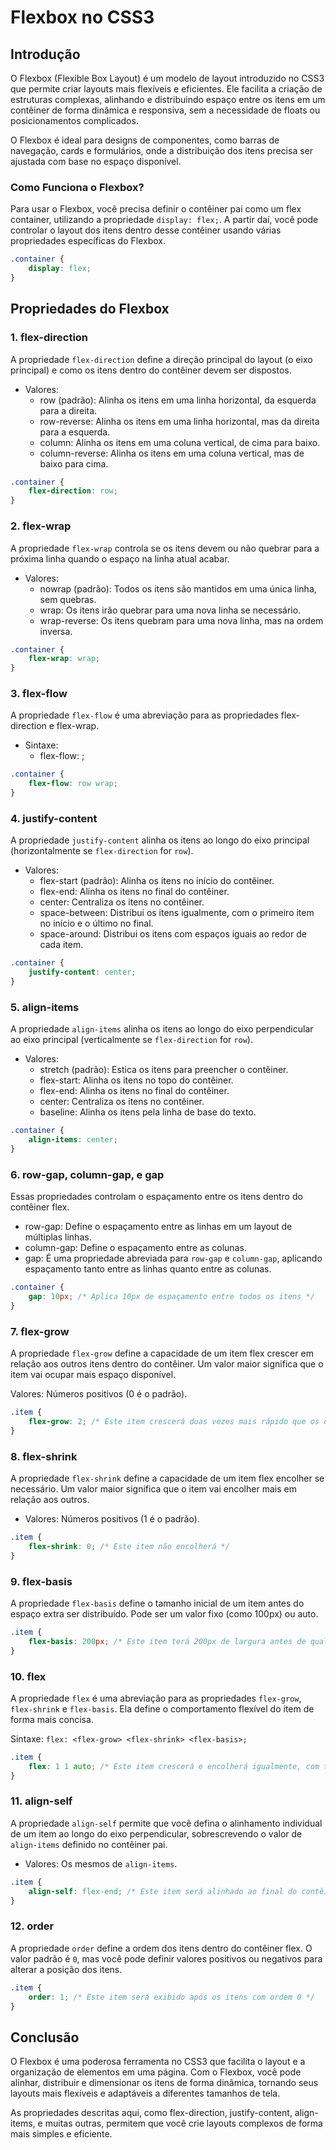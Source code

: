 # Flexbox no CSS3
## Introdução
O Flexbox (Flexible Box Layout) é um modelo de layout introduzido no CSS3 que permite criar layouts mais flexíveis e eficientes. Ele facilita a criação de estruturas complexas, alinhando e distribuindo espaço entre os itens em um contêiner de forma dinâmica e responsiva, sem a necessidade de floats ou posicionamentos complicados.

O Flexbox é ideal para designs de componentes, como barras de navegação, cards e formulários, onde a distribuição dos itens precisa ser ajustada com base no espaço disponível.

### Como Funciona o Flexbox?
Para usar o Flexbox, você precisa definir o contêiner pai como um flex container, utilizando a propriedade `display: flex;`. A partir daí, você pode controlar o layout dos itens dentro desse contêiner usando várias propriedades específicas do Flexbox.

```css
.container {
    display: flex;
}
```

## Propriedades do Flexbox
### 1. flex-direction
A propriedade `flex-direction` define a direção principal do layout (o eixo principal) e como os itens dentro do contêiner devem ser dispostos.

- Valores:
    - row (padrão): Alinha os itens em uma linha horizontal, da esquerda para a direita.
    - row-reverse: Alinha os itens em uma linha horizontal, mas da direita para a esquerda.
    - column: Alinha os itens em uma coluna vertical, de cima para baixo.
    - column-reverse: Alinha os itens em uma coluna vertical, mas de baixo para cima.

```css
.container {
    flex-direction: row;
}
```

### 2. flex-wrap
A propriedade `flex-wrap` controla se os itens devem ou não quebrar para a próxima linha quando o espaço na linha atual acabar.

- Valores:
    - nowrap (padrão): Todos os itens são mantidos em uma única linha, sem quebras.
    - wrap: Os itens irão quebrar para uma nova linha se necessário.
    - wrap-reverse: Os itens quebram para uma nova linha, mas na ordem inversa.

```css
.container {
    flex-wrap: wrap;
}
```

### 3. flex-flow
A propriedade `flex-flow` é uma abreviação para as propriedades flex-direction e flex-wrap.

- Sintaxe:
    - flex-flow: <flex-direction> <flex-wrap>;

```css
.container {
    flex-flow: row wrap;
}
```

### 4. justify-content
A propriedade `justify-content` alinha os itens ao longo do eixo principal (horizontalmente se `flex-direction` for `row`).

- Valores:
    - flex-start (padrão): Alinha os itens no início do contêiner.
    - flex-end: Alinha os itens no final do contêiner.
    - center: Centraliza os itens no contêiner.
    - space-between: Distribui os itens igualmente, com o primeiro item no início e o último no final.
    - space-around: Distribui os itens com espaços iguais ao redor de cada item.

```css
.container {
    justify-content: center;
}
```

### 5. align-items
A propriedade `align-items` alinha os itens ao longo do eixo perpendicular ao eixo principal (verticalmente se `flex-direction` for `row`).

- Valores:
    - stretch (padrão): Estica os itens para preencher o contêiner.
    - flex-start: Alinha os itens no topo do contêiner.
    - flex-end: Alinha os itens no final do contêiner.
    - center: Centraliza os itens no contêiner.
    - baseline: Alinha os itens pela linha de base do texto.

```css
.container {
    align-items: center;
}
```

### 6. row-gap, column-gap, e gap
Essas propriedades controlam o espaçamento entre os itens dentro do contêiner flex.

- row-gap: Define o espaçamento entre as linhas em um layout de múltiplas linhas.
- column-gap: Define o espaçamento entre as colunas.
- gap: É uma propriedade abreviada para `row-gap` e `column-gap`, aplicando espaçamento tanto entre as linhas quanto entre as colunas.

```css
.container {
    gap: 10px; /* Aplica 10px de espaçamento entre todos os itens */
}
```
### 7. flex-grow
A propriedade `flex-grow` define a capacidade de um item flex crescer em relação aos outros itens dentro do contêiner. Um valor maior significa que o item vai ocupar mais espaço disponível.

Valores: Números positivos (0 é o padrão).

```css
.item {
    flex-grow: 2; /* Este item crescerá duas vezes mais rápido que os outros */
}
```

### 8. flex-shrink
A propriedade `flex-shrink` define a capacidade de um item flex encolher se necessário. Um valor maior significa que o item vai encolher mais em relação aos outros.

- Valores: Números positivos (1 é o padrão).

```css
.item {
    flex-shrink: 0; /* Este item não encolherá */
}
```

### 9. flex-basis
A propriedade `flex-basis` define o tamanho inicial de um item antes do espaço extra ser distribuído. Pode ser um valor fixo (como 100px) ou auto.

```css
.item {
    flex-basis: 200px; /* Este item terá 200px de largura antes de qualquer ajuste de flex-grow ou flex-shrink */
}
```

### 10. flex
A propriedade `flex` é uma abreviação para as propriedades `flex-grow`, `flex-shrink` e `flex-basis`. Ela define o comportamento flexível do item de forma mais concisa.

Sintaxe: `flex: <flex-grow> <flex-shrink> <flex-basis>;`

```css
.item {
    flex: 1 1 auto; /* Este item crescerá e encolherá igualmente, com tamanho inicial automático */
}
```

### 11. align-self
A propriedade `align-self` permite que você defina o alinhamento individual de um item ao longo do eixo perpendicular, sobrescrevendo o valor de `align-items` definido no contêiner pai.

- Valores: Os mesmos de `align-items`.

```css
.item {
    align-self: flex-end; /* Este item será alinhado ao final do contêiner */
}
```

### 12. order
A propriedade `order` define a ordem dos itens dentro do contêiner flex. O valor padrão é `0`, mas você pode definir valores positivos ou negativos para alterar a posição dos itens.

```css
.item {
    order: 1; /* Este item será exibido após os itens com ordem 0 */
}
```

## Conclusão
O Flexbox é uma poderosa ferramenta no CSS3 que facilita o layout e a organização de elementos em uma página. Com o Flexbox, você pode alinhar, distribuir e dimensionar os itens de forma dinâmica, tornando seus layouts mais flexíveis e adaptáveis a diferentes tamanhos de tela.

As propriedades descritas aqui, como flex-direction, justify-content, align-items, e muitas outras, permitem que você crie layouts complexos de forma mais simples e eficiente.